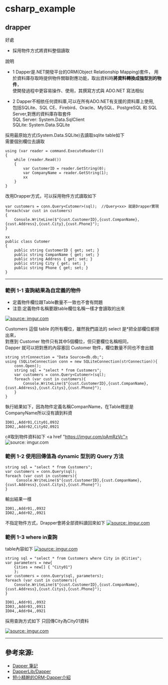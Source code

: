 # csharp_example

## drapper

好處
- 採用物件方式將資料整個讀取

說明
- 1 Dapper是.NET開發平台的ORM(Object Relationship Mapping)套件， 
     用於資料庫存取時提供物件關聯對應功能，取出資料時**將資料轉換成強型別的物件**，  
     使開發過程中更容易操作、使用，其撰寫方式與 ADO.NET 寫法相似  

- 2 Dapper不相依任何資料庫,可以在所有ADO.NET有支援的資料庫上使用,  
    包括SQLite、SQL CE、Firebird、Oracle、MySQL、PostgreSQL 和 SQL Server,對應的資料庫存取套件  
    SQL Server: System.Data.SqlClient  
    SQLite: System.Data.SQLite  



採用最原始方式(System.Data.SQLite)去讀取sqlite table如下  
需要個別欄位去讀取  

```
using (var reader = command.ExecuteReader())
{
   	while (reader.Read())
   	{
       	var CustomerID = reader.GetString(0);
       	var CompanyName = reader.GetString(1);
       	xx
   	}
}
```

改用Drapper方式，可以採用物件方式讀取如下  

```
var customers = conn.Query<Cutomer>(sql);  //Query<xx> 就是Drapper實現
foreach(var cust in customers)
{
    Console.WriteLine($"{cust.CustomerID},{cust.CompanName},{cust.Address},{cust.City},{cust.Phone}");
}

xx
public class Cutomer
{
    public string CustomerID { get; set; }
    public string CompanName { get; set; }
    public string Address { get; set; }
    public string City { get; set; }
    public string Phone { get; set; }
}
```

-----------------

### 範例 1-1 查詢結果為自定義的物件


- 定義物件欄位跟Table數量不一致也不會有問題   
- 注意:定義物件名稱要跟table欄位名稱一樣才會讀取的出來  

<a href="https://imgur.com/T9Occpy"><img src="https://i.imgur.com/T9Occpy.png" title="source: imgur.com" /></a>

Customers 這個 table 的所有欄位，雖然我們語法的 select 是*把全部欄位都撈出來，  
對應到 Customer 物件只有其中5個欄位，但只要欄位名稱相同，   
Dapper 就可以把對應的內容塞回 Customer 物件，欄位數量不同也不會出錯


```
string strConnection = "Data Source=db.db;";
using (SQLiteConnection conn = new SQLiteConnection(strConnection)){
	conn.Open();
	string sql = "select * from Customers";
	var customers = conn.Query<Cutomer>(sql);
	foreach (var cust in customers){
		Console.WriteLine($"{cust.CustomerID},{cust.CompanName},{cust.Address},{cust.Citys},{cust.Phone}");
	}
}
```


執行結果如下，因為物件定義名稱CompanName，在Table裡是是CompanyName所以沒有讀到料資

```
ID01,,Addr01,City01,0932
ID02,,Addr02,City02,0921
```

c#取到物件資料如下
<a href "https://imgur.com/pAmRzVc"><img src="https://i.imgur.com/pAmRzVc.png" title="source: imgur.com" /></a>

### 範例 1-2 使用回傳值為 dynamic 型別的 Query 方法

```
string sql = "select * from Customers";
var customers = conn.Query(sql);
foreach (var cust in customers){
	 Console.WriteLine($"{cust.CustomerID},{cust.CompanName},{cust.Address},{cust.Citys},{cust.Phone}");
}
```

輸出結果一樣

```
ID01,,Addr01,,0932
ID02,,Addr02,,0921
```

不指定物件方式，Drapper會將全部資料讀回來如下
<a href="https://imgur.com/0YqrPrT"><img src="https://i.imgur.com/0YqrPrT.png" title="source: imgur.com" /></a>


### 範例 1-3 where in查詢

table內容如下
<a href="https://imgur.com/mYorRU0"><img src="https://i.imgur.com/mYorRU0.png" title="source: imgur.com" /></a>

```
string sql = "select * from Customers where City in @Cities";
var parameters = new{
	Cities = new[] { "City01"}
	};
var customers = conn.Query(sql, parameters);
foreach (var cust in customers){
	Console.WriteLine($"{cust.CustomerID},{cust.CompanName},{cust.Address},{cust.Citys},{cust.Phone}");
}
```

```
ID01,,Addr01,,0932
ID03,,Addr03,,0911
ID04,,Addr04,,0921
```

採用查詢方式如下 
只回傳City為City01資料  

<a href="https://imgur.com/h4dv3y0"><img src="https://i.imgur.com/h4dv3y0.png" title="source: imgur.com" /></a>

-------


## 參考來源:
- [Dapper 筆記][1]
- [DapperLib/Dapper][2]
- [短小精幹的ORM-Dapper介紹][3]

[1]:https://blog.poychang.net/note-dapper/
[2]:https://github.com/DapperLib/Dapper
[3]:https://www.tpisoftware.com/tpu/articleDetails/1046